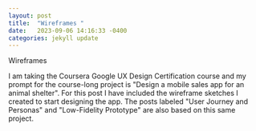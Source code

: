 ```yaml
---
layout: post
title:  "Wireframes "
date:   2023-09-06 14:16:33 -0400
categories: jekyll update
---
```

Wireframes

I am taking the Coursera Google UX Design Certification course and
my prompt for the course-long project is 
"Design a mobile sales app for an animal shelter". 
For this post I have included the wireframe sketches I created 
to start designing the app. 
The posts labeled "User Journey and Personas" and "Low-Fidelity Prototype" are also 
based on this same project.

<object data="/assets/pdfs/wireframes.pdf" width="1000" height="1000" type='application/pdf'></object>


